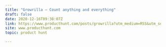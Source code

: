 ```yaml
---
title: "Growrilla — Count anything and everything"
draft: false
date: 2020-12-16T09:38:07Z
link: https://www.producthunt.com/posts/growrilla?utm_medium=RSS&utm_source=hune
site: www.producthunt.com
topic: product hunt  

---
```

